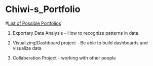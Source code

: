 # Chiwi-s_Portfolio


#[List of Possible Portfolios](https://github.com/LordSeth12/Chiwi-s_Portfolio.git)


1. Exportary Data Analysis - How to recognize patterns in data

2. Visualizing/Dashboard project - Be able to build dashboards and visualize data

3. Collaberation Project - working with other people
